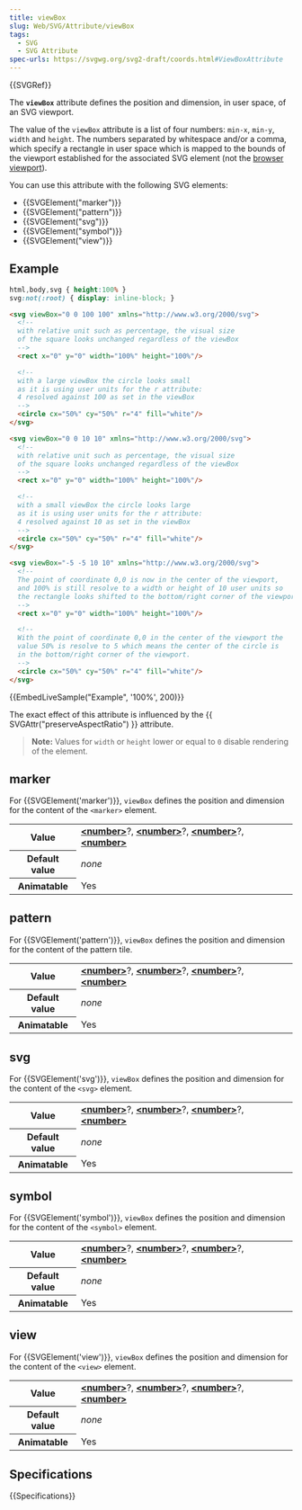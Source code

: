```yaml
---
title: viewBox
slug: Web/SVG/Attribute/viewBox
tags:
  - SVG
  - SVG Attribute
spec-urls: https://svgwg.org/svg2-draft/coords.html#ViewBoxAttribute
---
```

{{SVGRef}}

The **`viewBox`** attribute defines the position and dimension, in user space, of an SVG viewport.

The value of the `viewBox` attribute is a list of four numbers: `min-x`, `min-y`, `width` and `height`. The numbers separated by whitespace and/or a comma, which specify a rectangle in user space which is mapped to the bounds of the viewport established for the associated SVG element (not the [browser viewport](/en-US/docs/Glossary/Viewport)).

You can use this attribute with the following SVG elements:

- {{SVGElement("marker")}}
- {{SVGElement("pattern")}}
- {{SVGElement("svg")}}
- {{SVGElement("symbol")}}
- {{SVGElement("view")}}

## Example

```css hidden
html,body,svg { height:100% }
svg:not(:root) { display: inline-block; }
```

```html
<svg viewBox="0 0 100 100" xmlns="http://www.w3.org/2000/svg">
  <!--
  with relative unit such as percentage, the visual size
  of the square looks unchanged regardless of the viewBox
  -->
  <rect x="0" y="0" width="100%" height="100%"/>

  <!--
  with a large viewBox the circle looks small
  as it is using user units for the r attribute:
  4 resolved against 100 as set in the viewBox
  -->
  <circle cx="50%" cy="50%" r="4" fill="white"/>
</svg>

<svg viewBox="0 0 10 10" xmlns="http://www.w3.org/2000/svg">
  <!--
  with relative unit such as percentage, the visual size
  of the square looks unchanged regardless of the viewBox
  -->
  <rect x="0" y="0" width="100%" height="100%"/>

  <!--
  with a small viewBox the circle looks large
  as it is using user units for the r attribute:
  4 resolved against 10 as set in the viewBox
  -->
  <circle cx="50%" cy="50%" r="4" fill="white"/>
</svg>

<svg viewBox="-5 -5 10 10" xmlns="http://www.w3.org/2000/svg">
  <!--
  The point of coordinate 0,0 is now in the center of the viewport,
  and 100% is still resolve to a width or height of 10 user units so
  the rectangle looks shifted to the bottom/right corner of the viewport
  -->
  <rect x="0" y="0" width="100%" height="100%"/>

  <!--
  With the point of coordinate 0,0 in the center of the viewport the
  value 50% is resolve to 5 which means the center of the circle is
  in the bottom/right corner of the viewport.
  -->
  <circle cx="50%" cy="50%" r="4" fill="white"/>
</svg>
```

{{EmbedLiveSample("Example", '100%', 200)}}

The exact effect of this attribute is influenced by the {{ SVGAttr("preserveAspectRatio") }} attribute.

> **Note:** Values for `width` or `height` lower or equal to `0` disable rendering of the element.

## marker

For {{SVGElement('marker')}}, `viewBox` defines the position and dimension for the content of the `<marker>` element.

<table class="properties">
  <tbody>
    <tr>
      <th scope="row">Value</th>
      <td>
        <strong
          ><a href="/en-US/docs/Web/SVG/Content_type#number"
            >&#x3C;number></a
          ></strong
        >?,
        <strong
          ><a href="/en-US/docs/Web/SVG/Content_type#number"
            >&#x3C;number></a
          ></strong
        >?,
        <strong
          ><a href="/en-US/docs/Web/SVG/Content_type#number"
            >&#x3C;number></a
          ></strong
        >?,
        <strong
          ><a href="/en-US/docs/Web/SVG/Content_type#number"
            >&#x3C;number></a
          ></strong
        >
      </td>
    </tr>
    <tr>
      <th scope="row">Default value</th>
      <td><em>none</em></td>
    </tr>
    <tr>
      <th scope="row">Animatable</th>
      <td>Yes</td>
    </tr>
  </tbody>
</table>

## pattern

For {{SVGElement('pattern')}}, `viewBox` defines the position and dimension for the content of the pattern tile.

<table class="properties">
  <tbody>
    <tr>
      <th scope="row">Value</th>
      <td>
        <strong
          ><a href="/en-US/docs/Web/SVG/Content_type#number"
            >&#x3C;number></a
          ></strong
        >?,
        <strong
          ><a href="/en-US/docs/Web/SVG/Content_type#number"
            >&#x3C;number></a
          ></strong
        >?,
        <strong
          ><a href="/en-US/docs/Web/SVG/Content_type#number"
            >&#x3C;number></a
          ></strong
        >?,
        <strong
          ><a href="/en-US/docs/Web/SVG/Content_type#number"
            >&#x3C;number></a
          ></strong
        >
      </td>
    </tr>
    <tr>
      <th scope="row">Default value</th>
      <td><em>none</em></td>
    </tr>
    <tr>
      <th scope="row">Animatable</th>
      <td>Yes</td>
    </tr>
  </tbody>
</table>

## svg

For {{SVGElement('svg')}}, `viewBox` defines the position and dimension for the content of the `<svg>` element.

<table class="properties">
  <tbody>
    <tr>
      <th scope="row">Value</th>
      <td>
        <strong
          ><a href="/en-US/docs/Web/SVG/Content_type#number"
            >&#x3C;number></a
          ></strong
        >?,
        <strong
          ><a href="/en-US/docs/Web/SVG/Content_type#number"
            >&#x3C;number></a
          ></strong
        >?,
        <strong
          ><a href="/en-US/docs/Web/SVG/Content_type#number"
            >&#x3C;number></a
          ></strong
        >?,
        <strong
          ><a href="/en-US/docs/Web/SVG/Content_type#number"
            >&#x3C;number></a
          ></strong
        >
      </td>
    </tr>
    <tr>
      <th scope="row">Default value</th>
      <td><em>none</em></td>
    </tr>
    <tr>
      <th scope="row">Animatable</th>
      <td>Yes</td>
    </tr>
  </tbody>
</table>

## symbol

For {{SVGElement('symbol')}}, `viewBox` defines the position and dimension for the content of the `<symbol>` element.

<table class="properties">
  <tbody>
    <tr>
      <th scope="row">Value</th>
      <td>
        <strong
          ><a href="/en-US/docs/Web/SVG/Content_type#number"
            >&#x3C;number></a
          ></strong
        >?,
        <strong
          ><a href="/en-US/docs/Web/SVG/Content_type#number"
            >&#x3C;number></a
          ></strong
        >?,
        <strong
          ><a href="/en-US/docs/Web/SVG/Content_type#number"
            >&#x3C;number></a
          ></strong
        >?,
        <strong
          ><a href="/en-US/docs/Web/SVG/Content_type#number"
            >&#x3C;number></a
          ></strong
        >
      </td>
    </tr>
    <tr>
      <th scope="row">Default value</th>
      <td><em>none</em></td>
    </tr>
    <tr>
      <th scope="row">Animatable</th>
      <td>Yes</td>
    </tr>
  </tbody>
</table>

## view

For {{SVGElement('view')}}, `viewBox` defines the position and dimension for the content of the `<view>` element.

<table class="properties">
  <tbody>
    <tr>
      <th scope="row">Value</th>
      <td>
        <strong
          ><a href="/en-US/docs/Web/SVG/Content_type#number"
            >&#x3C;number></a
          ></strong
        >?,
        <strong
          ><a href="/en-US/docs/Web/SVG/Content_type#number"
            >&#x3C;number></a
          ></strong
        >?,
        <strong
          ><a href="/en-US/docs/Web/SVG/Content_type#number"
            >&#x3C;number></a
          ></strong
        >?,
        <strong
          ><a href="/en-US/docs/Web/SVG/Content_type#number"
            >&#x3C;number></a
          ></strong
        >
      </td>
    </tr>
    <tr>
      <th scope="row">Default value</th>
      <td><em>none</em></td>
    </tr>
    <tr>
      <th scope="row">Animatable</th>
      <td>Yes</td>
    </tr>
  </tbody>
</table>

## Specifications

{{Specifications}}
